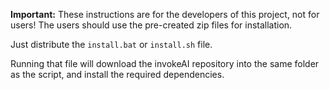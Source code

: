 **Important:** These instructions are for the developers of this project, not for users! The users should use the pre-created zip files for installation.

Just distribute the `install.bat` or `install.sh` file.

Running that file will download the invokeAI repository into the same folder as the script, and install the required dependencies.
